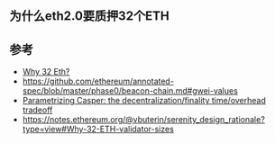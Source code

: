 ## 为什么eth2.0要质押32个ETH



## 参考
- [Why 32 Eth?](https://www.reddit.com/r/ethereum/comments/jxbspa/why_32_eth/)
- https://github.com/ethereum/annotated-spec/blob/master/phase0/beacon-chain.md#gwei-values
- [Parametrizing Casper: the decentralization/finality time/overhead tradeoff](https://medium.com/@VitalikButerin/parametrizing-casper-the-decentralization-finality-time-overhead-tradeoff-3f2011672735)
- https://notes.ethereum.org/@vbuterin/serenity_design_rationale?type=view#Why-32-ETH-validator-sizes